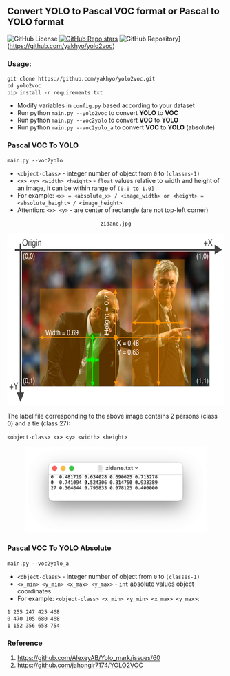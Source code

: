 ## Convert YOLO to Pascal VOC format or Pascal to YOLO format

![GitHub License](https://img.shields.io/github/license/yakhyo/yolo2voc) 
[![GitHub Repo stars](https://img.shields.io/github/stars/yakhyo/yolo2voc)](https://github.com/yakhyo/yolo2voc/stargazers)
![GitHub Repository](https://img.shields.io/badge/GitHub-Repository-blue?logo=github)](https://github.com/yakhyo/yolo2voc)

### Usage:

```
git clone https://github.com/yakhyo/yolo2voc.git
cd yolo2voc
pip install -r requirements.txt
```

- Modify variables in `config.py` based according to your dataset
- Run python `main.py --yolo2voc` to convert **YOLO** to **VOC**
- Run python `main.py --voc2yolo` to convert **VOC** to **YOLO**
- Run python `main.py --voc2yolo_a` to convert **VOC** to **YOLO** (absolute)

### Pascal VOC To YOLO

`main.py --voc2yolo`

- `<object-class>` - integer number of object from `0` to `(classes-1)`
- `<x> <y> <width> <height>` - `float` values relative to width and height of an image, it can be within range
  of `(0.0 to 1.0]`
- For example: `<x> = <absolute_x> / <image_width> or <height> = <absolute_height> / <image_height>`
- Attention: `<x> <y>` - are center of rectangle (are not top-left corner)

<div align="center">
    <p><code>zidane.jpg</code></p>
    <img src="assets/zidane.jpg" height="400px" alt="downloaded from ultralytics">
</div>

The label file corresponding to the above image contains 2 persons (class 0) and a tie (class 27):

`<object-class> <x> <y> <width> <height>`
<div align="center">
    <img src="assets/zidane_txt.jpg", height="200px" alt="downloaded from ultralytics">
</div>

### Pascal VOC To YOLO Absolute

`main.py --voc2yolo_a`

- `<object-class>` - integer number of object from `0` to `(classes-1)`
- `<x_min> <y_min> <x_max> <y_max>` - `int` absolute values object coordinates
- For example: `<object-class> <x_min> <y_min> <x_max> <y_max>`:

```
1 255 247 425 468
0 470 105 680 468
1 152 356 658 754
```

### Reference

1. https://github.com/AlexeyAB/Yolo_mark/issues/60
2. https://github.com/jahongir7174/YOLO2VOC
